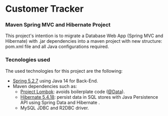 # Customer Tracker

### Maven Spring MVC and Hibernate Project
This project's intention is to migrate a Database Web App (Spring MVC and Hibernate) with .jar dependencies
 into a maven project with new structure: pom.xml file and all Java configurations required.
 
 ### Tecnologies used
 The used technologies for this project are the following:
 * [Spring 5.2.7](https://start.spring.io/) using Java 14 for Back-End.
 * Maven dependencies such as: 
     * [Project Lombok](https://projectlombok.org/): avoids boilerplate code ([@Data](https://projectlombok.org/features/Data)).
     * [Hibernate 5.4.18](https://spring.io/projects/spring-data-jpa): persist data in SQL stores with Java Persistence API using Spring Data and Hibernate .
     * MySQL JDBC and R2DBC driver.
